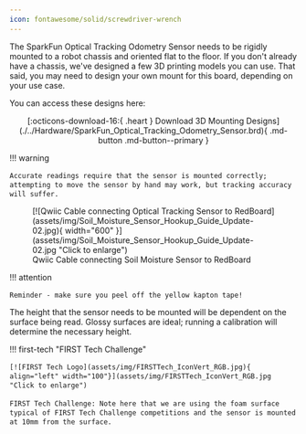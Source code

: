 ```yaml
---
icon: fontawesome/solid/screwdriver-wrench
---
```



The SparkFun Optical Tracking Odometry Sensor needs to be rigidly mounted to a robot chassis and oriented flat to the floor. If you don't already have a chassis, we've designed a few 3D printing models you can use. That said, you may need to design your own mount for this board, depending on your use case. 

You can access these designs here: 

<center>
[:octicons-download-16:{ .heart } Download 3D Mounting Designs](./../Hardware/SparkFun_Optical_Tracking_Odometry_Sensor.brd){ .md-button .md-button--primary }
</center>


!!! warning

	Accurate readings require that the sensor is mounted correctly; attempting to move the sensor by hand may work, but tracking accuracy will suffer.


<figure markdown>
[![Qwiic Cable connecting Optical Tracking Sensor to RedBoard](assets/img/Soil_Moisture_Sensor_Hookup_Guide_Update-02.jpg){ width="600" }](assets/img/Soil_Moisture_Sensor_Hookup_Guide_Update-02.jpg "Click to enlarge")
<figcaption markdown>Qwiic Cable connecting Soil Moisture Sensor to RedBoard</figcaption>
</figure>


!!! attention

	Reminder - make sure you peel off the yellow kapton tape! 


The height that the sensor needs to be mounted will be dependent on the surface being read. Glossy surfaces are ideal; running a calibration will determine the necessary height. 

!!! first-tech "FIRST Tech Challenge"

	[![FIRST Tech Logo](assets/img/FIRSTTech_IconVert_RGB.jpg){ align="left" width="100"}](assets/img/FIRSTTech_IconVert_RGB.jpg "Click to enlarge")

	FIRST Tech Challenge: Note here that we are using the foam surface typical of FIRST Tech Challenge competitions and the sensor is mounted at 10mm from the surface.
